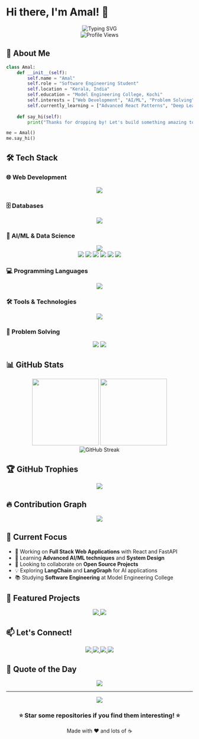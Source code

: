 # Hi there, I'm Amal! 👋

<div align="center">
  <img src="https://readme-typing-svg.herokuapp.com?font=Fira+Code&size=30&duration=3000&pause=1000&color=00D9FF&center=true&vCenter=true&width=600&lines=Software+Engineering+Student;Full+Stack+Developer;AI%2FML+Enthusiast;Problem+Solver" alt="Typing SVG" />
</div>

<div align="center">
  <img src="https://komarev.com/ghpvc/?username=codewizard-2004&color=00d9ff&style=for-the-badge" alt="Profile Views" />
</div>

## 🚀 About Me

```python
class Amal:
    def __init__(self):
        self.name = "Amal"
        self.role = "Software Engineering Student"
        self.location = "Kerala, India"
        self.education = "Model Engineering College, Kochi"
        self.interests = ["Web Development", "AI/ML", "Problem Solving"]
        self.currently_learning = ["Advanced React Patterns", "Deep Learning", "System Design"]
    
    def say_hi(self):
        print("Thanks for dropping by! Let's build something amazing together! 🚀")

me = Amal()
me.say_hi()
```

## 🛠️ Tech Stack

### 🌐 Web Development
<div align="center">
  <img src="https://skillicons.dev/icons?i=react,js,html,css,nodejs,express,fastapi,nextjs" />
</div>

### 🗄️ Databases
<div align="center">
  <img src="https://skillicons.dev/icons?i=mongodb,postgresql,mysql,redis" />
</div>

### 🤖 AI/ML & Data Science
<div align="center">
  <img src="https://skillicons.dev/icons?i=python,pytorch,tensorflow" />
  <br/>
  <img src="https://img.shields.io/badge/NumPy-013243?style=for-the-badge&logo=numpy&logoColor=white" />
  <img src="https://img.shields.io/badge/Pandas-150458?style=for-the-badge&logo=pandas&logoColor=white" />
  <img src="https://img.shields.io/badge/Scikit--Learn-F7931E?style=for-the-badge&logo=scikit-learn&logoColor=white" />
  <img src="https://img.shields.io/badge/Matplotlib-11557c?style=for-the-badge&logo=python&logoColor=white" />
  <img src="https://img.shields.io/badge/LangChain-1C3C3C?style=for-the-badge&logo=langchain&logoColor=white" />
  <img src="https://img.shields.io/badge/LangGraph-FF6B6B?style=for-the-badge&logo=python&logoColor=white" />
</div>

### 💻 Programming Languages
<div align="center">
  <img src="https://skillicons.dev/icons?i=python,javascript,java,c" />
</div>

### 🛠️ Tools & Technologies
<div align="center">
  <img src="https://skillicons.dev/icons?i=git,github,vscode,docker,linux,postman" />
</div>

### 🧩 Problem Solving
<div align="center">
  <img src="https://img.shields.io/badge/LeetCode-100%2B%20Problems-FFA116?style=for-the-badge&logo=leetcode&logoColor=white" />
  <img src="https://img.shields.io/badge/Problem%20Solver-Expert-00D9FF?style=for-the-badge&logo=codechef&logoColor=white" />
</div>

## 📊 GitHub Stats

<div align="center">
  <img height="180em" src="https://github-readme-stats.vercel.app/api?username=codewizard-2004&show_icons=true&theme=tokyonight&include_all_commits=true&count_private=true"/>
  <img height="180em" src="https://github-readme-stats.vercel.app/api/top-langs/?username=codewizard-2004&layout=compact&langs_count=8&theme=tokyonight"/>
</div>

<div align="center">
  <img src="https://github-readme-streak-stats.herokuapp.com/?user=codewizard-2004&theme=tokyonight" alt="GitHub Streak" />
</div>

## 🏆 GitHub Trophies
<div align="center">
  <img src="https://github-profile-trophy.vercel.app/?username=codewizard-2004&theme=tokyonight&no-frame=true&no-bg=false&margin-w=4&row=1" />
</div>

## 🔥 Contribution Graph
<div align="center">
  <img src="https://github-readme-activity-graph.vercel.app/graph?username=codewizard-2004&theme=tokyo-night&bg_color=1a1b27&color=70a5fd&line=bf91f3&point=38bdae&area=true&hide_border=true" />
</div>

## 🎯 Current Focus

- 🔭 Working on **Full Stack Web Applications** with React and FastAPI
- 🌱 Learning **Advanced AI/ML techniques** and **System Design**
- 👯 Looking to collaborate on **Open Source Projects**
- 💡 Exploring **LangChain** and **LangGraph** for AI applications
- 📚 Studying **Software Engineering** at Model Engineering College

## 🌟 Featured Projects

<div align="center">
  <a href="https://github.com/codewizard-2004">
    <img src="https://github-readme-stats.vercel.app/api/pin/?username=codewizard-2004&repo=your-awesome-project&theme=tokyonight" />
  </a>
  <a href="https://github.com/codewizard-2004">
    <img src="https://github-readme-stats.vercel.app/api/pin/?username=codewizard-2004&repo=another-cool-project&theme=tokyonight" />
  </a>
</div>

## 📫 Let's Connect!

<div align="center">
  <a href="mailto:your.email@example.com">
    <img src="https://img.shields.io/badge/Email-D14836?style=for-the-badge&logo=gmail&logoColor=white" />
  </a>
  <a href="https://linkedin.com/in/your-profile">
    <img src="https://img.shields.io/badge/LinkedIn-0077B5?style=for-the-badge&logo=linkedin&logoColor=white" />
  </a>
  <a href="https://twitter.com/your-handle">
    <img src="https://img.shields.io/badge/Twitter-1DA1F2?style=for-the-badge&logo=twitter&logoColor=white" />
  </a>
  <a href="https://your-portfolio.com">
    <img src="https://img.shields.io/badge/Portfolio-FF5722?style=for-the-badge&logo=google-chrome&logoColor=white" />
  </a>
</div>

## 💭 Quote of the Day
<div align="center">
  <img src="https://quotes-github-readme.vercel.app/api?type=horizontal&theme=tokyonight" />
</div>

---

<div align="center">
  <img src="https://capsule-render.vercel.app/api?type=waving&color=gradient&height=100&section=footer&width=100%" />
</div>

<div align="center">
  <h3>⭐ Star some repositories if you find them interesting! ⭐</h3>
  <p>Made with ❤️ and lots of ☕</p>
</div>